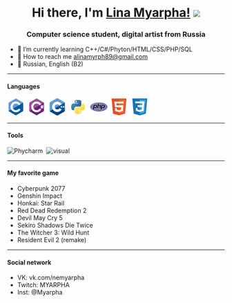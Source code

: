 <h1 align="center">Hi there, I'm <a href="https://daniilshat.ru/" target="_blank">Lina Myarpha!</a> 
<img src="https://github.com/blackcater/blackcater/raw/main/images/Hi.gif" height="32"/></h1>
<h3 align="center">Computer science student, digital artist from Russia</h3>

- 🤍 I’m currently learning C++/C#/Phyton/HTML/CSS/PHP/SQL
- 🤍 How to reach me alinamyrph89@gmail.com
- 🤍 Russian, English (B2)

---

<h4>Languages</h4>
<div>
  <img src="https://github.com/devicons/devicon/blob/master/icons/c/c-original.svg" title="C" alt="C" width="40" height="40"/>&nbsp;
  <img src="https://github.com/devicons/devicon/blob/master/icons/csharp/csharp-original.svg"title="C#" alt="C#" width="40" height="40"/>&nbsp;
  <img src="https://github.com/devicons/devicon/blob/master/icons/cplusplus/cplusplus-original.svg"title="C++" alt="C++" width="40" height="40"/>&nbsp;
  <img src="https://github.com/devicons/devicon/blob/master/icons/python/python-original.svg"title="Phyton" alt="Phyton" width="40" height="40"/>&nbsp;
  <img src="https://github.com/devicons/devicon/blob/master/icons/php/php-original.svg"title="PHP" alt="PHP" width="40" height="40"/>&nbsp;
  <img src="https://github.com/devicons/devicon/blob/master/icons/html5/html5-original.svg"title="HTML5" alt="HTML5" width="40" height="40"/>&nbsp;
  <img src="https://github.com/devicons/devicon/blob/master/icons/css3/css3-original.svg"title="CSS3" alt="CSS3" width="40" height="40"/>&nbsp;
</div>

---
                                 
<h4>Tools</h4>
<div>
 <img src="https://icon.icepanel.io/Technology/svg/PyCharm.svg"title="Phycharm" alt="Phycharm" width="40" height="40"/>&nbsp;
 <img src="https://icon.icepanel.io/Technology/svg/Visual-Studio.svg"title="visual" alt="visual" width="40" height="40"/>&nbsp;
</div>

---
<h4>My favorite game</h4>

- Cyberpunk 2077
- Genshin Impact
- Honkai: Star Rail
- Red Dead Redemption 2
- Devil May Cry 5
- Sekiro Shadows Die Twice
- The Witcher 3: Wild Hunt
- Resident Evil 2 (remake)

---
<h4>Social network</h4>

- VK: vk.com/nemyarpha
- Twitch: MYARPHA
- Inst: @Myarpha 
